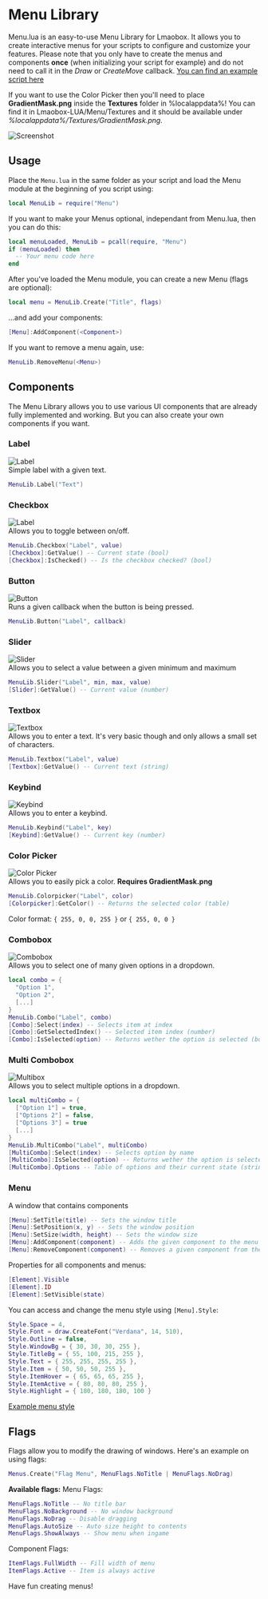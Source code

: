# Menu Library
Menu.lua is an easy-to-use Menu Library for Lmaobox. It allows you to create interactive menus for your scripts to configure and customize your features. Please note that you only have to create the menus and components **once** (when initializing your script for example) and do not need to call it in the *Draw* or *CreateMove* callback.
[You can find an example script here](../Menu/Menu-Example.lua)

If you want to use the Color Picker then you'll need to place **GradientMask.png** inside the **Textures** folder in %localappdata%!
You can find it in Lmaobox-LUA/Menu/Textures and it should be available under *%localappdata%/Textures/GradientMask.png*.

![Screenshot](https://i.imgur.com/k2hyOax.png)

## Usage
Place the `Menu.lua` in the same folder as your script and load the Menu module at the beginning of you script using:
```lua
local MenuLib = require("Menu")
```

If you want to make your Menus optional, independant from Menu.lua, then you can do this:
```lua
local menuLoaded, MenuLib = pcall(require, "Menu")
if (menuLoaded) then
  -- Your menu code here
end
```

After you've loaded the Menu module, you can create a new Menu (flags are optional):
```lua
local menu = MenuLib.Create("Title", flags)
```

...and add your components:
```lua
[Menu]:AddComponent(<Component>)
```

If you want to remove a menu again, use:
```lua
MenuLib.RemoveMenu(<Menu>)
```

## Components
The Menu Library allows you to use various UI components that are already fully implemented and working. But you can also create your own components if you want.

### Label
![Label](https://i.imgur.com/knK7AOk.png)<br/>
Simple label with a given text.
```lua
MenuLib.Label("Text")
```

### Checkbox
![Label](https://i.imgur.com/ugksbLr.png)<br/>
Allows you to toggle between on/off.
```lua
MenuLib.Checkbox("Label", value)
[Checkbox]:GetValue() -- Current state (bool)
[Checkbox]:IsChecked() -- Is the checkbox checked? (bool)
```

### Button
![Button](https://i.imgur.com/dOVKTG4.png)<br/>
Runs a given callback when the button is being pressed.
```lua
MenuLib.Button("Label", callback)
```

### Slider
![Slider](https://i.imgur.com/363zFtX.png)<br/>
Allows you to select a value between a given minimum and maximum
```lua
MenuLib.Slider("Label", min, max, value)
[Slider]:GetValue() -- Current value (number)
```

### Textbox
![Textbox](https://i.imgur.com/vo0j8n5.png)<br/>
Allows you to enter a text. It's very basic though and only allows a small set of characters.
```lua
MenuLib.Textbox("Label", value)
[Textbox]:GetValue() -- Current text (string)
```

### Keybind
![Keybind](https://i.imgur.com/qr24MrZ.png)<br/>
Allows you to enter a keybind.
```lua
MenuLib.Keybind("Label", key)
[Keybind]:GetValue() -- Current key (number)
```

### Color Picker
![Color Picker](https://i.imgur.com/UIT95uI.png)<br/>
Allows you to easily pick a color. **Requires GradientMask.png**
```lua
MenuLib.Colorpicker("Label", color)
[Colorpicker]:GetColor() -- Returns the selected color (table)
```
Color format: `{ 255, 0, 0, 255 }` or `{ 255, 0, 0 }`

### Combobox
![Combobox](https://i.imgur.com/VthXZZp.png)<br/>
Allows you to select one of many given options in a dropdown.
```lua
local combo = {
  "Option 1",
  "Option 2",
  [...]
}
MenuLib.Combo("Label", combo)
[Combo]:Select(index) -- Selects item at index
[Combo]:GetSelectedIndex() -- Selected item index (number)
[Combo]:IsSelected(option) -- Returns wether the option is selected (bool)
```

### Multi Combobox
![Multibox](https://i.imgur.com/bwPnnaf.png)<br/>
Allows you to select multiple options in a dropdown.
```lua
local multiCombo = {
  ["Option 1"] = true,
  ["Options 2"] = false,
  ["Options 3"] = true
  [...]
}
MenuLib.MultiCombo("Label", multiCombo)
[MultiCombo]:Select(index) -- Selects option by name
[MultiCombo]:IsSelected(option) -- Returns wether the option is selected (bool)
[MultiCombo].Options -- Table of options and their current state (string, bool)
```

### Menu
A window that contains components
```lua
[Menu]:SetTitle(title) -- Sets the window title
[Menu]:SetPosition(x, y) -- Sets the window position
[Menu]:SetSize(width, height) -- Sets the window size
[Menu]:AddComponent(component) -- Adds the given component to the menu
[Menu]:RemoveComponent(component) -- Removes a given component from the menu
```

Properties for all components and menus:
```lua
[Element].Visible
[Element].ID
[Element]:SetVisible(state)
```

You can access and change the menu style using `[Menu].Style`:
```lua
Style.Space = 4,
Style.Font = draw.CreateFont("Verdana", 14, 510),
Style.Outline = false,
Style.WindowBg = { 30, 30, 30, 255 },
Style.TitleBg = { 55, 100, 215, 255 },
Style.Text = { 255, 255, 255, 255 },
Style.Item = { 50, 50, 50, 255 },
Style.ItemHover = { 65, 65, 65, 255 },
Style.ItemActive = { 80, 80, 80, 255 },
Style.Highlight = { 180, 180, 180, 100 }
```
[Example menu style](https://i.imgur.com/uMCCN0Y.png)

## Flags
Flags allow you to modify the drawing of windows. Here's an example on using flags:
```lua
Menus.Create("Flag Menu", MenuFlags.NoTitle | MenuFlags.NoDrag)
```

**Available flags:**
Menu Flags:
```lua
MenuFlags.NoTitle -- No title bar
MenuFlags.NoBackground -- No window background
MenuFlags.NoDrag -- Disable dragging
MenuFlags.AutoSize -- Auto size height to contents
MenuFlags.ShowAlways -- Show menu when ingame
```

Component Flags:
```lua
ItemFlags.FullWidth -- Fill width of menu
ItemFlags.Active -- Item is always active
```

Have fun creating menus!
